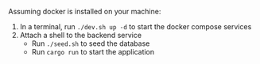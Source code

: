 Assuming docker is installed on your machine:

1. In a terminal, run `./dev.sh up -d` to start the docker compose services
2. Attach a shell to the backend service
    - Run `./seed.sh` to seed the database
    - Run `cargo run` to start the application